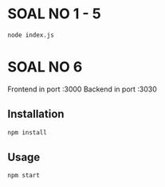# SOAL NO 1 - 5

```bash
node index.js
```

# SOAL NO 6

Frontend in port :3000
Backend in port :3030

## Installation

```bash
npm install
```

## Usage

```bash
npm start
```
